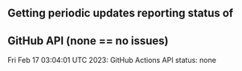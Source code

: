 ## Getting periodic updates reporting status of 
## GitHub API (none == no issues)

Fri Feb 17 03:04:01 UTC 2023: GitHub Actions API status: none
